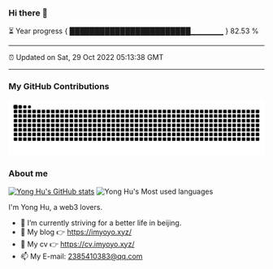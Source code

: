 ### Hi there 👋

⏳ Year progress { ████████████████████████▁▁▁▁▁▁ } 82.53 %

---

⏰ Updated on Sat, 29 Oct 2022 05:13:38 GMT

---

### My GitHub Contributions

![](https://raw.githubusercontent.com/huyonger/huyonger/main/assets/github-contribution-grid-snake.svg)

### About me

[![Yong Hu's GitHub stats](https://github-readme-stats.vercel.app/api?username=huyonger&show_icons=true&theme=radical)](https://github.com/anuraghazra/github-readme-stats)
![Yong Hu's Most used languages](https://github-readme-stats.vercel.app/api/top-langs/?username=huyonger&layout=compact&hide_border=true&langs_count=10)

I'm Yong Hu, a web3 lovers.

-   🔭 I’m currently striving for a better life in beijing.
-   🤔 My blog 👉 https://imyoyo.xyz/
-   📃 My cv 👉 https://cv.imyoyo.xyz/
-   📫 My E-mail: 2385410383@qq.com
